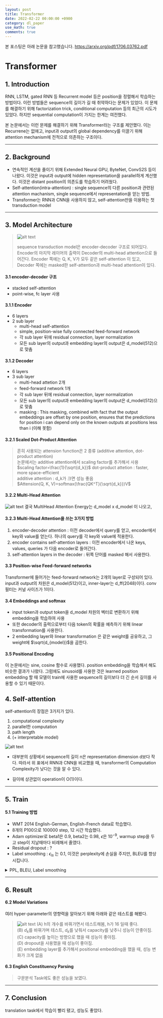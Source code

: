 ```yaml
---
layout: post
title: Transformer
date: 2022-02-22 00:00:00 +0900
category: dl_paper
use_math: true
comments: true
---
```

본 포스팅은 아래 논문을 참고했습니다.
<https://arxiv.org/pdf/1706.03762.pdf>

# Transformer

## 1. Introduction

RNN, LSTM, gated RNN 등 Recurrent model 등은 position을 정렬해서 학습하는 방법이다. 이런 방법들은 sequence의 길이가 길 때 취약하다는 문제가 있었다. 이 문제를 해결하기 위해 factorization trick, conditional computation 등의 최근의 시도가 있었다. 하지만 sequential computation이 가지는 한계는 여전했다.

본 논문에서는 이런 문제를 해결하기 위해 Transformer라는 구조를 제안했다. 이는 Recurrene는 없애고, input과 output의 global dependency를 이끌기 위해 attention mechanism에 전적으로 의존하는 구조이다.

---

## 2. Background

- 연속적인 계산을 줄이기 위해 Extended Neural GPU, ByteNet, ConvS2S 등이 나왔다. 이것은 input과 output에 hidden representation을 parallel하게 계산했다. 이것은 distant position의 의존도를 학습하기 어려웠다.
- Self-attention(intra-attention) : single sequence의 다른 position과 관련된 attention machanism, single sequence에서 representation을 얻는 방법.
- Transformer는 RNN과 CNN을 사용하지 않고, self-attention만을 이용하는 첫 transduction model

---

## 3. Model Architecture

> ![alt text](/public/img/220222/transformer_architecture.PNG)
>
> sequence transduction model은 encoder-decoder 구조로 되어있다. Encoder의 마지막 레이어의 출력이 Decoder의 multi-head attention으로 들어간다. Encoder 쪽에는 Q, K, V가 모두 같은 self-attention 이 있고, Decoder 쪽에는 masked한 self-attention과 multi-head attention이 있다.

#### 3.1 encoder-decoder 구조

- stacked self-attention
- point-wise, fc layer 사용

#### 3.1.1 Encoder

- 6 layers
- 2 sub layer
  - multi-head self-attention
  - simple, position-wise fully connected feed-forward network
  - 각 sub layer 뒤에 residual connection, layer normalization
  - 모든 sub layer의 output과 embedding layer의 output은 d_model(512)으로 맞춤

#### 3.1.2 Decoder

- 6 layers
- 3 sub layer
  - multi-head attetion 2개
  - feed-forward network 1개
  - 각 sub layer 뒤에 residual connection, layer normalization
  - 모든 sub layer의 output과 embedding layer의 output은 d_model(512)으로 맞춤
  - masking : This masking, combined with fact that the output embeddings are offset by one position, ensures that the predictions for position i can depend only on the known outputs at positions less than i (이해 못함)

#### 3.2.1 Scaled Dot-Product Attention

> 흔히 사용되는 attension function은 2 종류 (additive attention, dot-product attention)<br>
> 논문에서는 additive attention에서 scaling factor를 추가해서 사용<br>
> $scaling factor=\frac{1}{\sqrt{d_k}}$
> dot-product attetion : faster, more space-efficient<br>
> additive attention : d_k가 크면 성능 좋음 <br>
> $Attension(Q, K, V)=softmax(\frac{QK^T}{\sqrt{d_k}})V$

#### 3.2.2 Multi-Head Attention

![alt text](/public/img/220222/multihead_attention.PNG)
결국 MultiHead Attention Energy는 d_model x d_model 이 나오고,

#### 3.2.3 Multi-Head Attention을 쓰는 3가지 방법

1. encoder-decoder attention : 이전 decoder에서 query를 얻고, encoder에서 key와 value를 얻는다. 하나의 query를 각 key와 value에 적용한다.
2. encoder contains self-attention layers : 이전 encoder에서 나온 keys, values, queries 가 다음 encoder로 들어간다.
3. self-attention layers in the decoder : 뒤쪽 단어를 masked 해서 사용한다.

#### 3.3 Position-wise Feed-forward networks

Transformer에 들어가는 feed-forward network는 2개의 layer로 구성되어 있다. input과 output의 차원은 d_model(512)이고, inner-layer는 d_ff(2048)이다. conv 필터는 커널 사이즈가 1이다.

#### 3.4 Embeddings and softmax

- input token과 output token을 d_model 차원의 벡터로 변환하기 위해 embedding을 학습하여 사용
- 또한 decoder의 출력으로부터 다음 token의 확률을 예측하기 위해 linear transformation를 사용한다.
- 2 embedding layer와 linear transformation 은 같은 weight를 공유하고, 그 weight에 $\sqrt{d_{model}}$을 곱한다.

#### 3.5 Positional Encoding

이 논문에서는 sine, cosine 함수로 사용했다. position embedding을 학습해서 해도 비슷한 결과가 나왔다.
그럼에도 sinusoid를 사용한 것은 learned position embedding 할 때 모델이 train에 사용한 sequence의 길이보다 더 긴 순서 길이를 사용할 수 있기 때문이다.

## 4. Self-attention

self-attention의 장점은 3가지가 있다.

1. computational complexity
2. parallel한 computation
3. path length
4. (+ interpretable model)

![alt text](/public/img/220222/transformer_complexity.PNG)

- 대부분의 상황에서 sequence의 길이 n은 representation dimension d보다 작다. 따라서 위 표에서 RNN과 CNN을 비교했을 때, transformer의 Computation Complexity가 낮다는 것을 알 수 있다.

- 길이에 상관없이 operation이 O(1)이다.

---

## 5. Train

#### 5.1 Training 방법

- WMT 2014 English-German, English-French data로 학습했다.
- 8개의 P100으로 100000 step, 12 시간 학습했다.
- Adam optimizer로 beta1은 0.9, beta2는 0.98, $\epsilon$은 $10^{-9}$, warmup step을 두고 step이 지날때마다 비례해서 줄였다.
- Residual dropout : ?
- Label smoothing : $\epsilon_{ls}$ 는 0.1, 이것은 perplexity에 손실을 주지만, BLEU를 향상시킵니다.

<details>
    <summary>
        PPL, BLEU, Label smoothing
    </summary>
    - PPL : 문장의 길이로 정규화한 문장 확률의 역수. 낮을수록 언어 모델의 성능이 좋다는 것을 의미한다는 점입니다. <br>
    - BLEU : 기계 번역 결과와 사람이 직접 번역한 결과가 얼마나 유사한지 비교하여 번역에 대한 성능을 측정하는 방법 <br>
    - Label smoothing : 라벨을 깎아서 모델을 Regularize하는 것.
</details>

---

## 6. Result

#### 6.2 Model Variations

여러 hyper-parameter의 영향력을 알아보기 위해 아래와 같은 테스트를 해봤다.

> ![alt text](/public/img/220222/model_variation.PNG)
> (A) h의 개수를 바꿔가면서 테스트해봄, h가 16 일때 좋다.<br>
> (B) $d_k$를 바꿔가며 테스트, $d_k$를 낮춰서 capacity를 낮추니 성능이 안좋아짐. <br>
> (C) capacity를 높이는 방향으로 했을 때 성능이 좋아짐.<br>
> (D) dropout을 사용했을 때 성능이 좋아짐.<br>
> (E) embedding layer를 추가해서 positional embedding을 했을 때, 성능 변화가 크게 없음

#### 6.3 English Constituency Parsing

> 구문분석 Task에도 좋은 성능을 보였다.

---

## 7. Conclusion

translation task에서 학습이 빨리 됐고, 성능도 좋았다.
